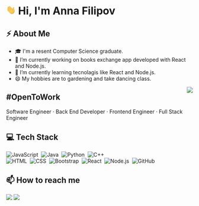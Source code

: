<h1 align="left"> <img src="https://github.com/AnnaFilipov93/AnnaFilipov93/blob/main/Img/Hi.gif" height="25"/> Hi, I'm Anna Filipov</h1> 

## ⚡ About Me

- 🎓 I'm a resent Computer Science graduate.
- 🔭 I’m currently working on books exchange app developed with React and Node.js.
- 🌱 I’m currently learning tecnolagis like React and Node.js.
- 😄 My hobbies are to gardening and take dancing class.

<img align="right" src="https://media.giphy.com/media/VTtANKl0beDFQRLDTh/giphy.gif"  height="200"/>

## #OpenToWork

Software Engineer · Back End Developer · Frontend Engineer · Full Stack Engineer


## 💻 Tech Stack

![JavaScript](https://img.shields.io/badge/-JavaScript-05122A?style=flat-square&logo=javaScript)&nbsp;
![Java](https://img.shields.io/badge/-Java-05122A?style=flat-square&logo=Java&logoColor=white)&nbsp;
![Python](https://img.shields.io/badge/-Python-05122A?style=flat-square&logo=python)&nbsp;
![C++](https://img.shields.io/badge/-C++-05122A?style=flat-square&logo=C%2B%2B&logoColor=00599C)\
![HTML](https://img.shields.io/badge/-HTML-05122A?style=flat-square&logo=HTML5)&nbsp;
![CSS](https://img.shields.io/badge/-CSS-05122A?style=flat-square&logo=CSS3&logoColor=1572B6)&nbsp;
![Bootstrap](https://img.shields.io/badge/-Bootstrap-05122A?style=flat-square&logo=bootstrap&logoColor=563D7C)&nbsp;
![React](https://img.shields.io/badge/-React-05122A?style=flat-square&logo=react)&nbsp;
![Node.js](https://img.shields.io/badge/-Node.js-05122A?style=flat-square&logo=node.js)&nbsp;
![GitHub](https://img.shields.io/badge/-GitHub-05122A?style=flat-square&logo=github)&nbsp;


  
 ## 📫 How to reach me
 
  <a href="https://www.linkedin.com/in/filipovanna/"><img src="https://img.shields.io/badge/-AnnaFilipov-0077B5?style=flat&logo=Linkedin&logoColor=white"/></a> 
  <a href="mailto:filipovanna93@gmail.com"><img src="https://img.shields.io/badge/-filipovanna93@gmail.com-D14836?style=flat&logo=Gmail&logoColor=white"/></a>
 

